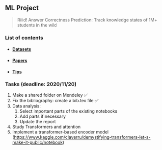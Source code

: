 ## ML Project

> Riiid! Answer Correctness Prediction: Track knowledge states of 1M+ students in the wild

### List of contents

- #### [Datasets](https://github.com/Sahandfer/ML_project/blob/master/Datasets.md)

- #### [Papers](https://github.com/Sahandfer/ML_project/blob/master/Papers.md)

- #### [Tips](https://github.com/Sahandfer/ML_project/blob/master/Tips.md)

### Tasks (deadline: 2020/11/20)

1. Make a shared folder on Mendeley :white_check_mark:
2. Fix the bibliography: create a bib.tex file :white_check_mark:
3. Data analysis:
   1. Select important parts of the existing notebooks
   2. Add parts if necessary
   3. Update the report
4. Study Transformers and attention
5. Implement a transformer-based encoder model (https://www.kaggle.com/claverru/demystifying-transformers-let-s-make-it-public/notebook)
